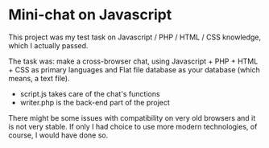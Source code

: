 # Mini-chat on Javascript

This project was my test task on Javascript / PHP / HTML / CSS knowledge, which I actually passed.

The task was: make a cross-browser chat, using Javascript + PHP + HTML + CSS as primary languages and Flat file database as your database (which means, a text file).

- script.js takes care of the chat's functions
- writer.php is the back-end part of the project

There might be some issues with compatibility on very old browsers and it is not very stable. If only I had choice to use more modern technologies, of course, I would have done so.